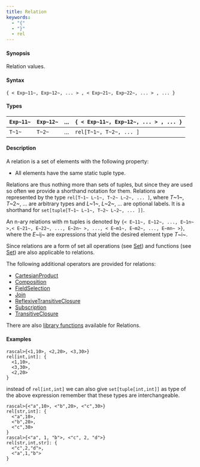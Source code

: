 ```yaml
---
title: Relation
keywords:
  - "{"
  - "}"
  - rel
---
```


#### Synopsis

Relation values.

#### Syntax

`{ < Exp~11~, Exp~12~, ... > , < Exp~21~, Exp~22~, ... > , ... }`

#### Types

| `Exp~11~` |  `Exp~12~` |  ...  | `{ < Exp~11~, Exp~12~, ... > , ... }`   |
| --- | --- | --- | --- |
| `T~1~`    |    `T~2~`  |  ...  |  `rel[T~1~, T~2~, ... ]`               |

#### Description

A relation is a set of elements with the following property:

*  All elements have the same static tuple type.

Relations are thus nothing more than sets of tuples, but since they are used so often we provide a shorthand notation for them.
Relations are represented by the type `rel[T~1~ L~1~, T~2~ L~2~, ... ]`, where _T_~1~, _T_~2~, ... are arbitrary types and
_L_~1~, _L_~2~, ... are optional labels. It is a shorthand for `set[tuple[T~1~ L~1~, T~2~ L~2~, ... ]]`.

An n-ary relations with m tuples is denoted by
 `{< E~11~, E~12~, ..., E~1n~ >,< E~21~, E~22~, ..., E~2n~ >, ..., < E~m1~, E~m2~, ..., E~mn~ >}`, 
where the _E_~ij~ are expressions that yield the desired element type _T_~i~.

Since relations are a form of set all operations (see [Set](../../../../Rascal/Expressions/Values/Set)) and functions
(see [Set](../../../../Library/Set.md)) are also applicable to relations.

The following additional operators are provided for relations:
* [CartesianProduct](../../../../Rascal/Expressions/Values/Relation/CartesianProduct)
* [Composition](../../../../Rascal/Expressions/Values/Relation/Composition)
* [FieldSelection](../../../../Rascal/Expressions/Values/Relation/FieldSelection)
* [Join](../../../../Rascal/Expressions/Values/Relation/Join)
* [ReflexiveTransitiveClosure](../../../../Rascal/Expressions/Values/Relation/ReflexiveTransitiveClosure)
* [Subscription](../../../../Rascal/Expressions/Values/Relation/Subscription)
* [TransitiveClosure](../../../../Rascal/Expressions/Values/Relation/TransitiveClosure)

There are also [library functions](../../../../Library/Relation.md/) available for Relations.

#### Examples

```rascal-shell 
rascal>{<1,10>, <2,20>, <3,30>}
rel[int,int]: {
  <1,10>,
  <3,30>,
  <2,20>
}
```
instead of `rel[int,int]` we can also give `set[tuple[int,int]]` as type of the above expression
remember that these types are interchangeable.

```rascal-shell ,continue
rascal>{<"a",10>, <"b",20>, <"c",30>}
rel[str,int]: {
  <"a",10>,
  <"b",20>,
  <"c",30>
}
rascal>{<"a", 1, "b">, <"c", 2, "d">}
rel[str,int,str]: {
  <"c",2,"d">,
  <"a",1,"b">
}
```

